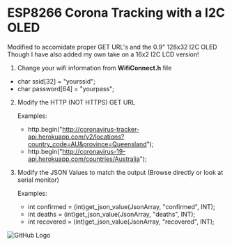 # ESP8266 Corona Tracking with a I2C OLED
<p>

Modified to accomidate proper GET URL's and the 0.9" 128x32 I2C OLED
Though I have also added my own take on a 16x2 I2C LCD version!


 1. Change your wifi information from **WifiConnect.h** file

   * char ssid[32] = "yourssid";
   * char password[64] = "yourpass";

 2. Modify the HTTP (NOT HTTPS) GET URL
 
    Examples:
    * http.begin("http://coronavirus-tracker-api.herokuapp.com/v2/locations?country_code=AU&province=Queensland");
    * http.begin("http://coronavirus-19-api.herokuapp.com/countries/Australia");
    
 3. Modify the JSON Values to match the output (Browse directly or look at serial monitor)
 
    Examples:
    * int confirmed = (int)get_json_value(JsonArray, "confirmed", INT);
    * int deaths = (int)get_json_value(JsonArray, "deaths", INT);
    * int recovered = (int)get_json_value(JsonArray, "recovered", INT);
   


![GitHub Logo](https://i.imgur.com/uCq3Y1m.jpg)  
   
  
  


